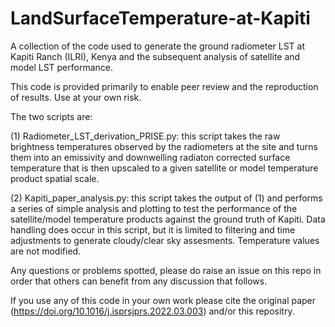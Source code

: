 # LandSurfaceTemperature-at-Kapiti
A collection of the code used to generate the ground radiometer LST at Kapiti Ranch (ILRI), Kenya and the subsequent analysis of satellite and model LST performance.

This code is provided primarily to enable peer review and the reproduction of results. Use at your own risk.

The two scripts are:

(1) Radiometer_LST_derivation_PRISE.py: this script takes the raw brightness temperatures observed by the radiometers at the site and turns them into an emissivity and downwelling radiaton corrected surface temperature that is then upscaled to a given satellite or model temperature product spatial scale. 

(2) Kapiti_paper_analysis.py: this script takes the output of (1) and performs a series of simple analysis and plotting to test the performance of the satellite/model temperature products against the ground truth of Kapiti. Data handling does occur in this script, but it is limited to filtering and time adjustments to generate cloudy/clear sky assesments. Temperature values are not modified.

Any questions or problems spotted, please do raise an issue on this repo in order that others can benefit from any discussion that follows.

If you use any of this code in your own work please cite the original paper (https://doi.org/10.1016/j.isprsjprs.2022.03.003) and/or this repositry.
